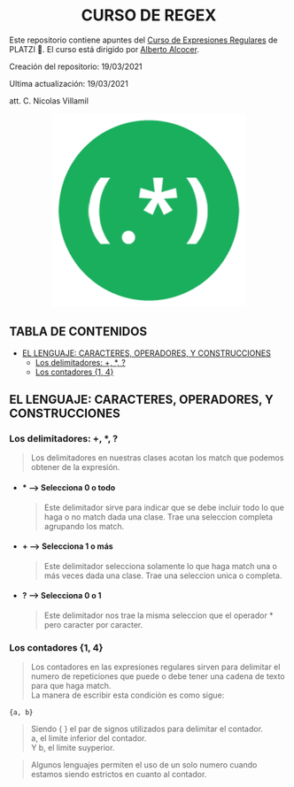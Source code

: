 <div align="center">
    <h1>CURSO DE REGEX</h1>
</div>

Este repositorio contiene apuntes del [Curso de Expresiones Regulares](https://platzi.com/clases/expresiones-regulares/) de PLATZI 💚. El curso está dirigido por [Alberto Alcocer](https://twitter.com/beco?s=20).

Creación del repositorio: 19/03/2021

Ultima actualización: 19/03/2021

att. C. Nicolas Villamil

<div align="center">
    <img src=images/regex_logo.png alt="Regex logo" width="350px" height="350px">
</div>

## TABLA DE CONTENIDOS
- [ EL LENGUAJE: CARACTERES, OPERADORES, Y CONSTRUCCIONES](#EL-LENGUAJE:-CARACTERES,-OPERADORES,-Y-CONSTRUCCIONES)
  - [Los delimitadores: +, *, ?](#Los-delimitadores:-+,-*,-?)
  - [Los contadores {1, 4}](#Los-contadores-{1,-4})



## EL LENGUAJE: CARACTERES, OPERADORES, Y CONSTRUCCIONES
### Los delimitadores: +, *, ? 
  > Los delimitadores en nuestras clases acotan los match que podemos obtener de la expresión.<br>
 - #### * --> Selecciona 0 o todo <br>
    > Este delimitador sirve para indicar que se debe incluir todo lo que haga o no match  dada una clase. Trae una seleccion completa agrupando los match.
 - #### + --> Selecciona 1 o más 
    >Este delimitador selecciona solamente lo que haga match una o más veces dada una clase. Trae una seleccion unica o completa.
 - #### ? --> Selecciona 0 o 1 
    >Este delimitador nos trae la misma seleccion que el operador * pero caracter por caracter.
### Los contadores {1, 4}
  >Los contadores en las expresiones regulares sirven para delimitar el numero de repeticiones que puede o debe tener una cadena de texto para que haga match. <br>
  La manera de escribir esta condiciòn es como sigue: <br>
  
    {a, b}
  >Siendo { } el par de signos utilizados para delimitar el contador. <br>
  a, el limite inferior del contador. <br>
  Y b, el limite suyperior.

  >Algunos lenguajes permiten el uso de un solo numero cuando estamos siendo estrictos en cuanto al contador.
